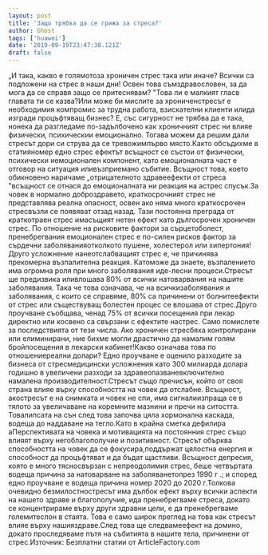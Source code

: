 ```yaml
---
layout: post
title: 'Защо трябва да се грижа за стреса?'
author: Ghost
tags: ['huawei']
date: '2019-09-19T23:47:38.121Z'
draft: false
---
```


„И така, какво е голямотоза хроничен стрес така или иначе? Всички са подложени на стрес в наши дни! Освен това съмздравословен, за да мога да се справя защо се притеснявам? "Това ли е малкият гласв главата ти се казва?Или може би мислите за хрониченстресът е необходимия компромис за трудна работа, взискателни клиенти илида изгради процъфтяващ бизнес? Е, със сигурност не трябва да е така, нонека да разгледаме по-задълбочено как хроничният стрес ни влияе физически, психическии емоционално. Тогава можем да решим дали стресът дори си струва да се тревожимпърво място.Както обсъдихме в статияномер едно стрес ефектът всъщност се състои от физически, психически иемоционален компонент, като емоционалната част е отговор на ситуация иливъзприемано събитие. Всъщност това, което обикновено наричаме „отрицателното здравеефекти от стреса "всъщност се отнася до емоционалната ни реакция на aстрес спусък.За човек в нормално доброздравето, краткосрочният стрес не представлява реална опасност, освен ако няма много краткосрочен стресвъзли се появяват отзад назад. Тази постоянна преграда от краткотраен стрес имасъщият нетен ефект като дългосрочен хроничен стрес. По отношение на рисковите фактори за сърцетоболест, пренебрегвания емоционален стрес е по-силен рисков фактор за сърдечни заболяванияотколкото пушене, холестерол или хипертония!Друго усложнение нанеотслабващият стрес е, че причинява прекомерна възпалителна реакция. Катоможе да знаете, възпалението има огромна роля при много заболявания иде-лесни процеси.Стресът ще предизвика иливлошава 80% от всички натоварвания на нашите заболявания. Така че това означава, че на всичкизаболявания и заболявания, с които се справяме, 80% са причинени от болнитеефекти от стрес или съществуващ болестен процес се влошава от стрес.Друго проучване съобщава, ченад 75% от всички посещения при лекар директно или косвено са свързани с ефектите настрес. Само помислете за последствията от тези числа. Ако хроничен стресбяха контролирани или елиминирани, ние бихме могли драстично да намалим голям бройпосещения в лекарски кабинет!Какво означава това по отношениереални долари? Едно проучване е оценило разходите за бизнеса от стресмедицински усложнения като 300 милиарда долара годишно в увеличени разходи за здравеопазваневключително намалена производителност.Стресът също пречисън, който от своя страна влияе върху способността на човек да отслабне. Всъщност, акостресът е на снимката и човек не спи, има сигналиизпраща се в тялото за увеличаване на коремните мазнини и пречи на ситостта. Товалипсата на сън след това започва цяла хормонална каскада, водеща до наддаване на тегло.Като в крайна сметка дефилира aПерспективата на човека и мотивацията на постоянния стрес също влияят върху негоблагополучие и позитивност. Стресът обърква способността на човек да се фокусира,поддържат цялостна енергия и способност да процъфтяват и да бъдат щастливи. Всъщност депресия, която е много тясносвързан с непреодолимия стрес, беше четвъртата водеща причина за натоварване на заболяванетопрез 1990 г .; и според едно проучване е водеща причина номер 2020 до 2020 г.Толкова очевидно безмилостностресът има дълбок ефект върху всички аспекти на нашето здраве и благополучие, ида пренебрегваме стреса, докато се концентрираме върху други здравни цели, е да пренебрегваме големитеслон в стаята. Това е само широк преглед на това как стресът влияе върху нашияздраве.След това ще следвамеефект на домино, докато проследяваме пътя на събитията в нашите тела, причинени от стрес.Източник: Безплатни статии от ArticleFactory.com
